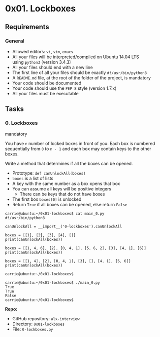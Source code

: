 0x01. Lockboxes
===============



Requirements
------------

### General

-   Allowed editors: `vi`, `vim`, `emacs`
-   All your files will be interpreted/compiled on Ubuntu 14.04 LTS using `python3` (version 3.4.3)
-   All your files should end with a new line
-   The first line of all your files should be exactly `#!/usr/bin/python3`
-   A `README.md` file, at the root of the folder of the project, is mandatory
-   Your code should be documented
-   Your code should use the `PEP 8` style (version 1.7.x)
-   All your files must be executable

Tasks
-----

### 0\. Lockboxes

mandatory

You have `n` number of locked boxes in front of you. Each box is numbered sequentially from `0` to `n - 1` and each box may contain keys to the other boxes.

Write a method that determines if all the boxes can be opened.

-   Prototype: `def canUnlockAll(boxes)`
-   `boxes` is a list of lists
-   A key with the same number as a box opens that box
-   You can assume all keys will be positive integers
    -   There can be keys that do not have boxes
-   The first box `boxes[0]` is unlocked
-   Return `True` if all boxes can be opened, else return `False`

```
carrie@ubuntu:~/0x01-lockboxes$ cat main_0.py
#!/usr/bin/python3

canUnlockAll = __import__('0-lockboxes').canUnlockAll

boxes = [[1], [2], [3], [4], []]
print(canUnlockAll(boxes))

boxes = [[1, 4, 6], [2], [0, 4, 1], [5, 6, 2], [3], [4, 1], [6]]
print(canUnlockAll(boxes))

boxes = [[1, 4], [2], [0, 4, 1], [3], [], [4, 1], [5, 6]]
print(canUnlockAll(boxes))

carrie@ubuntu:~/0x01-lockboxes$

```

```
carrie@ubuntu:~/0x01-lockboxes$ ./main_0.py
True
True
False
carrie@ubuntu:~/0x01-lockboxes$

```

**Repo:**

-   GitHub repository: `alx-interview`
-   Directory: `0x01-lockboxes`
-   File: `0-lockboxes.py`
